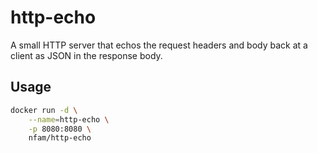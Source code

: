 # http-echo

A small HTTP server that echos the request headers and body back at a client as JSON in the response body.

## Usage

```sh
docker run -d \
    --name=http-echo \
    -p 8080:8080 \
    nfam/http-echo
```

